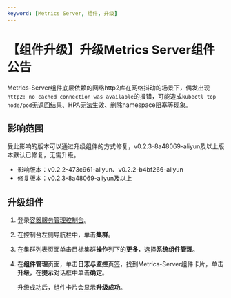 ```yaml
---
keyword: [Metrics Server, 组件, 升级]
---
```


# 【组件升级】升级Metrics Server组件公告

Metrics-Server组件底层依赖的网络http2库在网络抖动的场景下，偶发出现`http2: no cached connection was available`的报错，可能造成`kubectl top node/pod`无返回结果、HPA无法生效、删除namespace阻塞等现象。

## 影响范围

受此影响的版本可以通过升级组件的方式修复，v0.2.3-8a48069-aliyun及以上版本默认已修复，无需升级。

-   影响版本：v0.2.2-473c961-aliyun、v0.2.2-b4bf266-aliyun
-   修复版本：v0.2.3-8a48069-aliyun及以上

## 升级组件

1.  登录[容器服务管理控制台](https://cs.console.aliyun.com)。

2.  在控制台左侧导航栏中，单击**集群**。

3.  在集群列表页面单击目标集群**操作**列下的**更多**，选择**系统组件管理**。

4.  在**组件管理**页面，单击**日志与监控**页签，找到Metrics-Server组件卡片，单击**升级**，在**提示**对话框中单击**确定**。

    升级成功后，组件卡片会显示**升级成功**。


